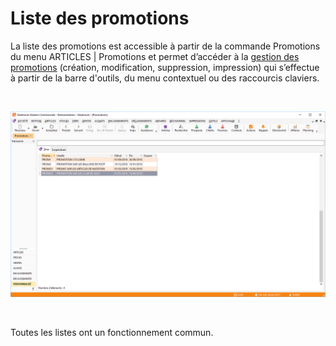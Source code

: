 # Liste des promotions


La liste des promotions est accessible à partir de la commande Promotions 
 du menu ARTICLES | Promotions et permet 
 d’accéder à la [gestion des promotions](Promotion.md) (création, 
 modification, suppression, impression) qui s’effectue à partir de la barre 
 d'outils, du menu contextuel ou des raccourcis claviers.


 


![](ListePromotions.png)


 


Toutes les listes ont un fonctionnement commun.


